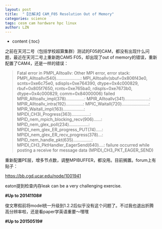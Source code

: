 ```yaml
---
layout: post
title:  "【已解决】CAM_F05 Resolution Out of Memory" 
categories: science
tags: cesm cam hardware hpc linux
author: LZN
---
```


* content
{:toc}

之前在天河二号（包括学校超算集群）测试的F05的CAM，都没有出现什么问题，最近在天河二号上重新跑CAM5 F05，却出现了out of memory的错误，重新配置了CAM4，还是一样的错误：
<blockquote>Fatal error in PMPI_Alltoallv: Other MPI error, error stack:
PMPI_Alltoallv(540)....................: MPI_Alltoallv(sbuf=0x806f43e0, scnts=0xe6c75e0, sdispls=0xe764390, dtype=0x4c000829, rbuf=0x805f7650, rcnts=0xe765ba0, rdispls=0xe7673b0, dtype=0x4c000829, comm=0x84000006) failed
MPIR_Alltoallv_impl(378)...............:
MPIR_Alltoallv(341)....................:
MPIR_Alltoallv_intra(192)..............:
MPIC_Waitall(720)......................:
MPIR_Waitall_impl(163).................:
MPIDI_CH3I_Progress(363)...............:
MPID_nem_mpich_blocking_recv(906)......:
MPID_nem_glex_poll(234)................:
MPIDI_nem_glex_ER_progress_PUT(74).....:
MPIDI_nem_glex_ER_recv_progress(378)...:
MPID_nem_handle_pkt(635)...............:
MPIDI_CH3_PktHandler_EagerSend(640)....: failure occurred while posting a receive for message data (MPIDI_CH3_PKT_EAGER_SEND)</blockquote>
重新配置PE层，增多节点数，调整MPIBUFFER，都没用。目前搁置。forum上有贴子：

https://bb.cgd.ucar.edu/node/1001941

eaton提到检查内存leak can be a very challenging exercise.

<strong>#Up to 20141108#</strong>

俊文寒假前将model统一升级到1.2.2后似乎没有这个问题了。不过我也退出折腾高分辨率啦，还是看paper学英语重要～嘿嘿

<strong>#Up to 20150519#</strong>
